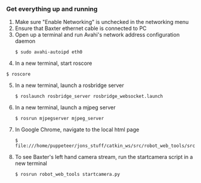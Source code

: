 ### Get everything up and running
1. Make sure "Enable Networking" is unchecked in the networking menu
2. Ensure that Baxter ethernet cable is connected to PC
3. Open up a terminal and run Avahi's network address configuration daemon
	```
	$ sudo avahi-autoipd eth0
	```
4. In a new terminal, start roscore
```
$ roscore
```
5. In a new terminal, launch a rosbridge server
	```
	$ roslaunch rosbridge_server rosbridge_websocket.launch
	```
6. In a new terminal, launch a mjpeg server
	```
	$ rosrun mjpegserver mjpeg_server
	```
7. In Google Chrome, navigate to the local html page
	```
	$ file:///home/puppeteer/jons_stuff/catkin_ws/src/robot_web_tools/src/index.html
	```
8. To see Baxter's left hand camera stream, run the startcamera script in a new terminal
	```
	$ rosrun robot_web_tools startcamera.py
	```
